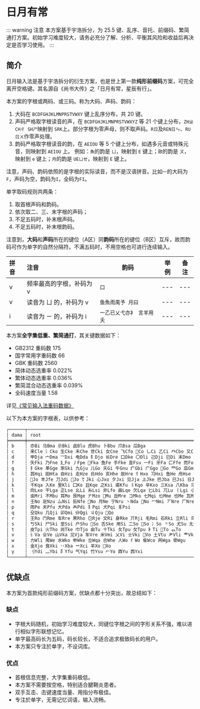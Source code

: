 # 日月有常

::: warning 注意
本方案基于宇浩拆分，为 25.5 键、乱序、音托、前缀码、繁简通打方案。初始学习难度较大，请务必充分了解、分析、平衡其风险和收益后再决定是否学习使用。
:::

## 简介

日月输入法是基于宇浩拆分的衍生方案，也是世上第一款**纯形前缀码**方案，可完全离开空格键。其名源自《尚书大传》之「日月有常，星辰有行」。

本方案的字根或两码、或三码。称为大码、声码、韵码：

1. 大码在 `BCDFGHJKLMNPRSTVWXY` 键上乱序分布，共 20 键。
1. 声码严格取字根读音的声，在 `BCDFGHJKLMNPRSTVWXYZ` 等 21 个键上分布，`ZHㄓ CHㄔ SHㄕ`映射到 `SRK`上。部分字根为零声母，则不取声码。`Rㄖ`及`RENㄖㄣ`、`RUㄖㄨ`作零声处理。
1. 韵码严格取字根读音的韵，在 `AEIOU` 等 5 个键上分布，如遇多元音或特殊元音，则映射到 `AEIOU` 上。
   例如：`魚`的韵是 `ㄩ`，映射到 `E` 键上；`歐`的韵是 `ㄡ`，映射到 `e` 键上；`月`的韵是 `UEㄩㄝ`，映射到 `E` 键上。

注意，声码、韵码依照的是字根的实际读音，而不是汉语拼音。比如`一`的大码为`F`，声码为空，韵码为`I`，全码为`FI`。

单字取码规则共两条：

1. 取首根声码和韵码。
1. 依次取二、三、末字根的声码；
1. 不足五码时，补末根声码。
1. 不足五码时，补末根韵码。

注意到，**大码**和**声码**所在的键位（A区）同**韵码**所在的键位（B区）互斥，故而韵码可作为单字的自然分隔符。不满五码时，不用空格也可进行连续输入。

| 拼音 | 注音                     | 韵码                      | 举例 | 备注 |
| :--- | :----------------------- | ------------------------- | ---- | ---- |
| v    | 频率最高的字根，补码为 v | `口`                      | ---  | ---  |
| v    | 读音为 ㄩ 的，补码为 v   | `鱼魚雨禺予 月曰`         | ---  | ---  |
| i    | 读音为 ㄧ 的，补码为 i   | `一乙已乂弋亦衤 言羊用夭` | ---  | ---  |

本方案**全字集低重、繁简通打**，其关键数据如下：

- GB2312 重码数 175
- 国字常用字重码数 66
- GBK 重码数 2560
- 简体动态选重率 0.022%
- 繁体动态选重率 0.036%
- 繁简混合动态选重率 0.039%
- 全码速度当量 1.58

详见[《常见输入法重码数据》](./statistics.md)

以下为本方案的字根表，以供参考：

```md
┌──────┬────────────────────────────────────────────────────────────────────────────────────────────────────────────────────────────────────────────────────────────┐
│ dama ┆ root                                                                                                                                                       │
╞══════╪════════════════════════════════════════════════════════════════════════════════════════════════════════════════════════════════════════════════════════════╡
│ b    ┆ 亦Bi 马Bma 示Bki 卤Blu 虎Bhu 卜Bbu 爪Bsa 瓜Bga                                                                                                             │
│ c    ┆ 来Cle 氵Cko 生Cke 禾Che 世Cki 女Cne 飞Cfo Co 乚Ci 乙Ci 癶Cbo 又Cu                                                                                         │
│ d    ┆ 甲Dja 宀Dma ⺍Dxi 电Dda 钅Djo 长Dre 口Dke 〇Dli 己Dji 已Di 末Dmo 未Do 母Dmu 彑Dji 言Da                                                                     │
│ f    ┆ 矢Fki 乃Fne 廴Fo 丿Fpe 𰀁Fka 鱼Fe 手Fke 壴Fsu 一Fi 牙Fa 匚Ffe 而Fo 面Fma 𠁁Fde Fo                                                                         │
│ g    ┆ 扌Gke 革Gge 豕Gki 九Gju 儿Go 夭Gi 牛Gnu 疒Gbi 广Ggo Go 罒Go 皿Gmo 目Gmu 贝Gbo 页Ge 麻Gma 鹿Glu                                                            │
│ h    ┆ 其Hqi 田Hta 自Hzi 走Hze 𠂤Hdo 亥Hhe 辰Hre 忄Hxo 习Hxi 鱼He 舟Hse 丁Hdi 下Hxa 乌Hu 鸟Hni 勹Hbi 册Hce 冂Hji 止Hsi 齿Hri 贝Hbo 页He 门Hme 斗Hde               │
│ j    ┆ 𬺰Jo 丰Jfe 刀Jdi Jo 饣Jki 心Jxo 夕Jxi 见Jja 上Jke 巴Jba 巳Jsi 日Ji 曰Je 早Jzi 爿Jpa 片Jpa 鬼Jgo 甶Jfu 寸Jci                                               │
│ k    ┆ 千Kqa 入Ke 里Kli 囗Ko 且Kqe 之Ksi 甫Kfu 丬Kqo 辛Kxo 三Ksa 八Kba 马Kma 纟Ksi 弓Kgi 古Kgu 凵Kka 屮Kci 戊Ku 戈Kge 弋Ki 彡Kka 彳Kri Ko 臼Kju 白Kbe 𦣞Ki 臣Kre │
│ l    ┆ 向Lxo 干Lga 正Lse 幺Li 糸Lsi 非Lfo 曲Lqe 欠Lqa 匕Lbi 兀Lu 丨Lgi 小Lxi 辶Lro 穴Lxe 方Lfe 了Lle 亠Lte Lo 高Lgi 𣎆Llo 亡Lo 子Lzi 予Le 长Lre 髟Lbi            │
│ m    ┆ 虫Mri 不Mbu 耳Mo 艮Mge 𠂇Mzo 𫝀Mu 丑Mre コMko 七Mqi 乜Mme 也Me 瓦Ma 工Mgi Mo 艹Mci 卅Msa 风Mfe                                                            │
│ n    ┆ 壬No 足Nzu 厶Nsi 缶Nfe No 月Ne 亍Nru 丶Nda No 冖Nmi 丆Nre 厂Nre 巛Nri 川Nri                                                                              │
│ p    ┆ 雨Pe 夫Pfu 大Pda 𡗗Pdi 犭Pqi 犬Pqi 豸Psi                                                                                                                   │
│ q    ┆ 殳Qku 几Qji 卯Qmi 丱Qgi 丩Qju 𠂎Qo                                                                                                                         │
│ r    ┆ 王Ro 门Rme 车Rre 黑Rho 㔾Rje 文Ri 身Rke 丌Rji 毛Rmi 石Rki 立Rli 鸟Rni 乌Ru                                                                                 │
│ s    ┆ 丂Ski 尸Ski 至Ssi 户Shu So 舌Ske 用Si 二So So 冫So ⺀So 尤Su 尢So 隶Sli 彐Sji 肀Se 木Smu                                                                 │
│ t    ┆ 皮Tpi 火Tho 尚Tke 巾Tjo 由Tu 十Tki 夂Tpu 攵Tpu 衤Ti To 𧘇To                                                                                               │
│ v    ┆ 讠Va 业Ve 山Vka 见Vja 车Vre 米Vmi 乂Vi 士Vki Vo 土Vtu 耂Vli 龶Vke 斤Vjo 𠂆Vi 户Vhu                                                                        │
│ w    ┆ 力Wli 禺We 水Wko 申Wke 佥Wqa 合Whe 人Wo 亻Wo 隹Wco 呙Wga 骨Wgu                                                                                             │
│ x    ┆ 金Xjo 食Xki 丷Xba 䒑Xci 羊Xo 𢆉Xo                                                                                                                          │
│ y    ┆ 刂Ydi 灬Ybi 阝Yfu 气Yqi 竹Ysu 𠂉Yo 酉Yu 西Yxi                                                                                                              │
└──────┴────────────────────────────────────────────────────────────────────────────────────────────────────────────────────────────────────────────────────────────┘
```

## 优缺点

本方案为首款纯形前缀码方案，优缺点都十分突出，故总结如下：

### 缺点

- 字根大码随机，初始学习难度较大，同键位字根之间的字形关系不强，难以进行相似字形联想记忆。
- 单字最高码长为五码，码长较长，不适合追求极致码长的用户。
- 本方案只专注於单字，不设词库。

### 优点

- 首根信息完整，大字集重码极低。
- 本方案不需要按空格，特别适合腱鞘炎患者。
- 双手互击、击键速度当量、用指分布极佳。
- 专注於单字，无需记忆词语，输入流畅。
